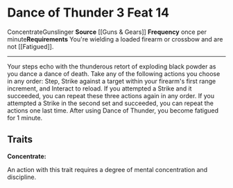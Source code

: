 ﻿---
actions: '[three-actions]'
cost: null
element: null
feat: Dance of Thunder
frequency: once per minute
heighten_level: null
id: '3199'
level: '14'
name: Dance of Thunder
prerequisite: null
rarity: Common
requirement: You're wielding a loaded firearm or crossbow and are not [[DATABASE/condition/Fatigued|fatigued]]
  .
school: null
source: '[[DATABASE/source/Guns & Gears|Guns & Gears]]'
subcategory: null
trait:
- '[[DATABASE/trait/Concentrate|Concentrate]]'
- '[[DATABASE/trait/Gunslinger|Gunslinger]]'
trigger: null
type: Feat

---
# Dance of Thunder <span class="action-icon">3</span> <span class="item-type">Feat 14</span>

<span class="item-trait">Concentrate</span><span class="item-trait">Gunslinger</span>
**Source** [[Guns & Gears]]
**Frequency** once per minute**Requirements** You're wielding a loaded firearm or crossbow and are not [[Fatigued]].

---
Your steps echo with the thunderous retort of exploding black powder as you dance a dance of death. Take any of the following actions you choose in any order: Step, Strike against a target within your firearm's first range increment, and Interact to reload. If you attempted a Strike and it succeeded, you can repeat these three actions again in any order. If you attempted a Strike in the second set and succeeded, you can repeat the actions one last time.
 After using Dance of Thunder, you become fatigued for 1 minute.

## Traits

**Concentrate:**

An action with this trait requires a degree of mental concentration and discipline.